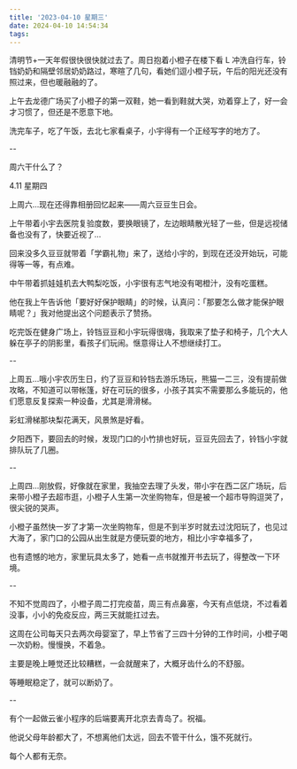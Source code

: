```yaml
---
title: '2023-04-10 星期三'
date: 2024-04-10 14:54:34
tags:
---
```


清明节+一天年假很快很快就过去了。周日抱着小橙子在楼下看 L 冲洗自行车，铃铛奶奶和隔壁邻居奶奶路过，寒暄了几句，看她们逗小橙子玩，午后的阳光还没有照过来，但也暖融融的了。

上午去龙德广场买了小橙子的第一双鞋，她一看到鞋就大哭，劝着穿上了，好一会才习惯了，但还是不愿意下地。

洗完车子，吃了午饭，去北七家看桌子，小宇得有一个正经写字的地方了。

--

周六干什么了？

4.11 星期四

上周六...现在还得靠相册回忆起来——周六豆豆生日会。

上午带着小宇去医院复验度数，要换眼镜了，左边眼睛散光轻了一些，但是远视储备也没有了，快要近视了...

回来没多久豆豆就带着「学霸礼物」来了，送给小宇的，到现在还没开始玩，可能得等一等，有点难。

中午带着抓娃娃机去大鸭梨吃饭，小宇很有志气地没有喝橙汁，没有吃蛋糕。

他在我上午告诉他「要好好保护眼睛」的时候，认真问：「那要怎么做才能保护眼睛呢？」我对他提出这个问题表示了赞扬。

吃完饭在健身广场上，铃铛豆豆和小宇玩得很嗨，我取来了垫子和椅子，几个大人躲在亭子的阴影里，看孩子们玩闹。惬意得让人不想继续打工。

--

上周五...哦小宇农历生日，约了豆豆和铃铛去游乐场玩，熊猫一二三，没有提前做攻略，不知道可以带帐篷，好在可玩的很多，小孩子其实不需要那么多能玩的，他们愿意反复探索一种设备，尤其是滑滑梯。

彩虹滑梯那块梨花满天，风景煞是好看。

夕阳西下，要回去的时候，发现门口的小竹排也好玩，豆豆先回去了，铃铛小宇就排队玩了几圈。

--

上周四...刚放假，好像就在家里，我抽空去理了头发，带小宇在西二区广场玩，后来带小橙子去超市逛，小橙子人生第一次坐购物车，但是被一个超市导购逗哭了，很尖锐的哭声。

小橙子虽然快一岁了才第一次坐购物车，但是不到半岁时就去过沈阳玩了，也见过大海了，家门口的公园从出生就是方便玩耍的地方，相比小宇幸福多了，

也有遗憾的地方，家里玩具太多了，她看一点书就推开书去玩了，得整改一下环境。

--

不知不觉周四了，小橙子周二打完疫苗，周三有点鼻塞，今天有点低烧，不过看着没事，小小的免疫反应，两三天就能扛过去。

这周在公司每天只去两次母婴室了，早上节省了三四十分钟的工作时间，小橙子喝一次奶粉。慢慢换，不着急。

主要是晚上睡觉还比较糟糕，一会就醒来了，大概牙齿什么的不舒服。

等睡眠稳定了，就可以断奶了。

--

有个一起做云雀小程序的后端要离开北京去青岛了。祝福。

他说父母年龄都大了，不想离他们太远，回去不管干什么，饿不死就行。

每个人都有无奈。





